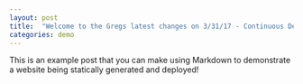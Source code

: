 ```yaml
---
layout: post
title:  "Welcome to the Gregs latest changes on 3/31/17 - Continuous Delivery demonstration!"
categories: demo
---
```


This is an example post that you can make using Markdown to demonstrate a website being statically generated and deployed!
